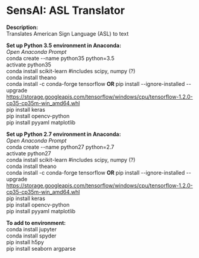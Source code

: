 # SensAI: ASL Translator

**Description:**
</br> Translates American Sign Language (ASL) to text

**Set up Python 3.5 environment in Anaconda:**
</br> *Open Anaconda Prompt*
</br> conda create --name python35 python=3.5
</br> activate python35
</br> conda install scikit-learn #includes scipy, numpy (?)
</br> conda install theano
</br> conda install -c conda-forge tensorflow **OR** pip install --ignore-installed --upgrade https://storage.googleapis.com/tensorflow/windows/cpu/tensorflow-1.2.0-cp35-cp35m-win_amd64.whl
</br> pip install keras
</br> pip install opencv-python
</br> pip install pyyaml matplotlib

**Set up Python 2.7 environment in Anaconda:**
</br> *Open Anaconda Prompt*
</br> conda create --name python27 python=2.7
</br> activate python27
</br> conda install scikit-learn #includes scipy, numpy (?)
</br> conda install theano
</br> conda install -c conda-forge tensorflow **OR** pip install --ignore-installed --upgrade https://storage.googleapis.com/tensorflow/windows/cpu/tensorflow-1.2.0-cp35-cp35m-win_amd64.whl
</br> pip install keras
</br> pip install opencv-python
</br> pip install pyyaml matplotlib 

**To add to environment:**
</br> conda install jupyter
</br> conda install spyder
</br> pip install h5py
</br> pip install seaborn argparse
